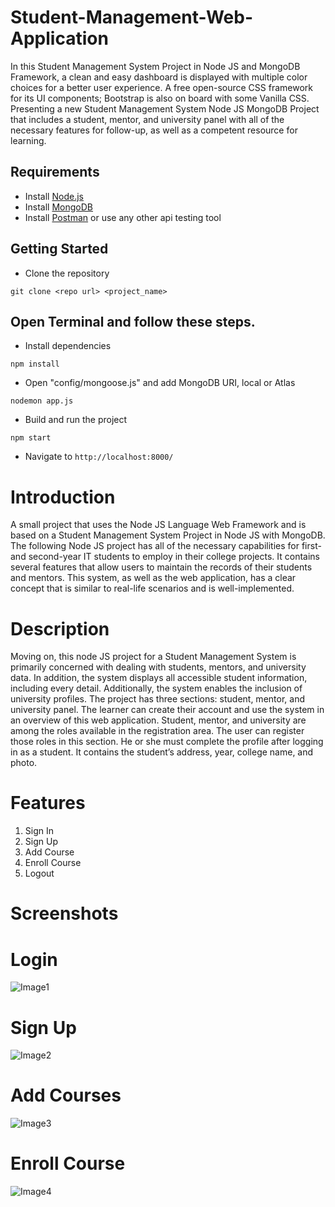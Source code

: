 # Student-Management-Web-Application
In this Student Management System Project in Node JS and MongoDB Framework, a clean and easy dashboard is displayed with multiple color choices for a better user experience. A free open-source CSS framework for its UI components; Bootstrap is also on board with some Vanilla CSS. Presenting a new Student Management System Node JS MongoDB Project that includes a student, mentor, and university panel with all of the necessary features for follow-up, as well as a competent resource for learning.


## Requirements

- Install [Node.js](https://nodejs.org/en/)
- Install [MongoDB](https://docs.mongodb.com/manual/installation/)
- Install [Postman](https://www.postman.com/downloads/) or use any other api testing tool

## Getting Started

- Clone the repository
```
git clone <repo url> <project_name>
```
## Open Terminal and follow these steps.

- Install dependencies
```
npm install
```
- Open "config/mongoose.js" and add MongoDB URI, local or Atlas
```
nodemon app.js
```

- Build and run the project
```
npm start
```

- Navigate to `http://localhost:8000/`

# Introduction
A small project that uses the Node JS Language Web Framework and is based on a Student Management System Project in Node JS with MongoDB. The following Node JS project has all of the necessary capabilities for first- and second-year IT students to employ in their college projects. It contains several features that allow users to maintain the records of their students and mentors. This system, as well as the web application, has a clear concept that is similar to real-life scenarios and is well-implemented.

# Description
Moving on, this node JS project for a Student Management System is primarily concerned with dealing with students, mentors, and university data. In addition, the system displays all accessible student information, including every detail. Additionally, the system enables the inclusion of university profiles. The project has three sections: student, mentor, and university panel. The learner can create their account and use the system in an overview of this web application. Student, mentor, and university are among the roles available in the registration area. The user can register those roles in this section. He or she must complete the profile after logging in as a student. It contains the student’s address, year, college name, and photo.

# Features
1. Sign In
2. Sign Up
3. Add Course
4. Enroll Course
5. Logout

# Screenshots

# Login
![Image1](https://github.com/AshishRanjan9ar/Student-Management-Web-Application/assets/56405257/889295a3-4e9f-4458-ae6b-86b6cf0cd80d)

# Sign Up
![Image2](https://github.com/AshishRanjan9ar/Student-Management-Web-Application/assets/56405257/c0c9a8fb-7f5b-49c7-aab1-32de4f46898c)

# Add Courses
![Image3](https://github.com/AshishRanjan9ar/Student-Management-Web-Application/assets/56405257/52c8691c-1358-43b5-8368-6eb5b90cd328)

# Enroll Course
![Image4](https://github.com/AshishRanjan9ar/Student-Management-Web-Application/assets/56405257/9eba8e9c-a5c5-4c8f-95f0-c2c03a59defe)

